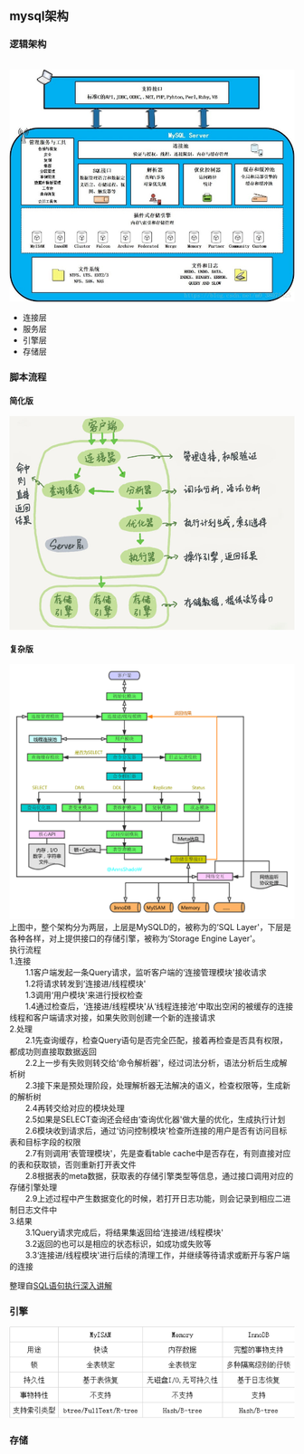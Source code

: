 ## mysql架构
### 逻辑架构
 ![](./mysql-architecture.jpeg)
* 连接层
* 服务层
* 引擎层
* 存储层

### 脚本流程
#### 简化版
![](./mysql-script-execution-sketch-progress.jpg)

#### 复杂版
![](./mysql-script-execution-complex-progress.png)
上图中，整个架构分为两层，上层是MySQLD的，被称为的‘SQL Layer'，下层是各种各样，对上提供接口的存储引擎，被称为‘Storage Engine Layer'。<br>
执行流程<br>
1.连接<br>
　　1.1客户端发起一条Query请求，监听客户端的‘连接管理模块'接收请求<br>
　　1.2将请求转发到‘连接进/线程模块'<br>
　　1.3调用‘用户模块'来进行授权检查<br>
　　1.4通过检查后，‘连接进/线程模块'从‘线程连接池'中取出空闲的被缓存的连接线程和客户端请求对接，如果失败则创建一个新的连接请求<br>
2.处理<br>
　　2.1先查询缓存，检查Query语句是否完全匹配，接着再检查是否具有权限，都成功则直接取数据返回<br>
　　2.2上一步有失败则转交给‘命令解析器'，经过词法分析，语法分析后生成解析树<br>
　　2.3接下来是预处理阶段，处理解析器无法解决的语义，检查权限等，生成新的解析树<br>
　　2.4再转交给对应的模块处理<br>
　　2.5如果是SELECT查询还会经由‘查询优化器'做大量的优化，生成执行计划<br>
　　2.6模块收到请求后，通过‘访问控制模块'检查所连接的用户是否有访问目标表和目标字段的权限<br>
　　2.7有则调用‘表管理模块'，先是查看table cache中是否存在，有则直接对应的表和获取锁，否则重新打开表文件<br>
　　2.8根据表的meta数据，获取表的存储引擎类型等信息，通过接口调用对应的存储引擎处理<br>
　　2.9上述过程中产生数据变化的时候，若打开日志功能，则会记录到相应二进制日志文件中<br>
3.结果<br>
　　3.1Query请求完成后，将结果集返回给‘连接进/线程模块'<br>
　　3.2返回的也可以是相应的状态标识，如成功或失败等<br>
　　3.3‘连接进/线程模块'进行后续的清理工作，并继续等待请求或断开与客户端的连接<br>

整理自[SQL语句执行深入讲解](http://www.uxys.com/html/MySQL/20200203/69945.html)

### 引擎
![](./mysql-common-engines.png)

### 存储

